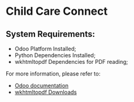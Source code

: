 # Child Care Connect

## System Requirements:
- Odoo Platform Installed;
- Python Dependencies Installed;
- wkhtmltopdf Dependencies for PDF reading;

For more information, please refer to:

- [Odoo documentation](https://www.odoo.com/documentation/16.0/)
- [wkhtmltopdf Downloads](https://wkhtmltopdf.org/downloads.html)
